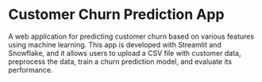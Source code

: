 # Customer Churn Prediction App
A web application for predicting customer churn based on various features using machine learning. This app is developed with Streamlit and Snowflake, and it allows users to upload a CSV file with customer data, preprocess the data, train a churn prediction model, and evaluate its performance.
